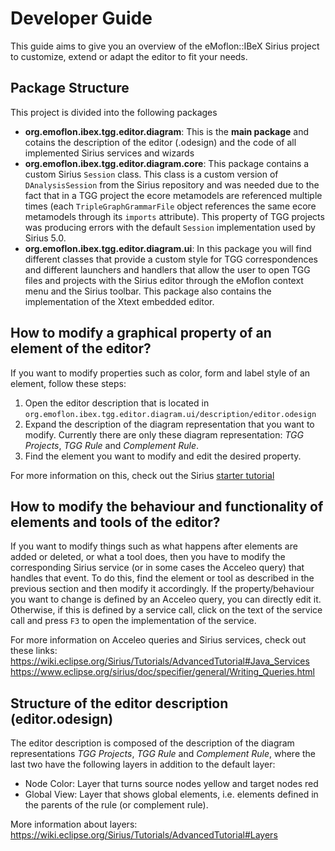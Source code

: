 # Developer Guide
This guide aims to give you an overview of the eMoflon::IBeX Sirius project to customize, extend or adapt the editor to fit your needs.
## Package Structure
This project is divided into the following packages
* **org.emoflon.ibex.tgg.editor.diagram**:  This is the **main package** and cotains the description of the editor (.odesign) and the code of all implemented Sirius services and wizards
* **org.emoflon.ibex.tgg.editor.diagram.core**: This package contains a custom Sirius `Session` class. This class is a custom version of `DAnalysisSession` from the Sirius repository and was needed due to the fact that in a TGG project the ecore metamodels are referenced multiple times (each `TripleGraphGrammarFile` object references the same ecore metamodels through its `imports` attribute). This property of TGG projects was producing errors with the default `Session` implementation used by Sirius 5.0.
* **org.emoflon.ibex.tgg.editor.diagram.ui**: In this package you will find different classes that provide a custom style for TGG correspondences and different launchers and handlers that allow the user to open TGG files and projects with the Sirius editor through the eMoflon context menu and the Sirius toolbar. This package also contains the implementation of the Xtext embedded editor.
## How to modify a graphical property of an element of the editor?
If you want to modify properties such as color, form and label style of an element, follow these steps:
1. Open the editor description that is located in `org.emoflon.ibex.tgg.editor.diagram.ui/description/editor.odesign`
2. Expand the description of the diagram representation that you want to modify. Currently there are only these diagram representation: *TGG Projects*, *TGG Rule* and *Complement Rule*.
3. Find the element you want to modify and edit the desired property.

For more information on this, check out the Sirius [starter tutorial](https://wiki.eclipse.org/Sirius/Tutorials/StarterTutorial#Improve_the_Style_of_the_Nodel)

## How to modify the behaviour and functionality of elements and tools of the editor?
 If you want to modify things such as what happens after elements are added or deleted, or what a tool does, then you have to modify the corresponding Sirius service (or in some cases the Acceleo query) that handles that event. To do this, find the element or tool as described in the previous section and then modify it accordingly. If the property/behaviour you want to change is defined by an Acceleo query, you can directly edit it. Otherwise, if this is defined by a service call, click on the text of the service call and press `F3` to open the implementation of the service.

 For more information on Acceleo queries and Sirius services, check out these links:  
 https://wiki.eclipse.org/Sirius/Tutorials/AdvancedTutorial#Java_Services  
 https://www.eclipse.org/sirius/doc/specifier/general/Writing_Queries.html

## Structure of the editor description (editor.odesign)
The editor description is composed of the description of the diagram representations *TGG Projects*, *TGG Rule* and *Complement Rule*, where the last two have the following layers in addition to the default layer:
* Node Color: Layer that turns source nodes yellow and target nodes red
* Global View: Layer that shows global elements, i.e. elements defined in the parents of the rule (or complement rule).

More information about layers: https://wiki.eclipse.org/Sirius/Tutorials/AdvancedTutorial#Layers
